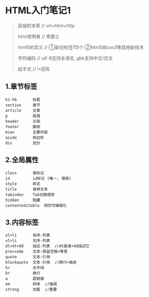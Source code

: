 # HTML入门笔记1

> 前端的本质        // url+html+http
>
> html发明者       // 李爵士
>
> html5的含义     // ①新旧标签115个  ②html5和css3等其他新技术
>
> 字符编码           // utf-8支持全语言, gbk支持中文/日文
>
> 起手式               //  !+回车



## 1.章节标签

```
h1-h6       标题
section     章节
article     文章
p           段落           
header      头部
footer      脚部
mian        主要内容
aside       侧边栏
div         划分
```



## 2.全局属性

```
class       类标记
id          id标记 (唯一, 慎用)
style       样式
title       悬停文本
tabindex    Tab切换顺序
hidden      隐藏
contenteditable  网页可编辑化
```



## 3.内容标签

```
ol>li       有序-列表
ul>li       无序-列表
dl>dt+dd    描述-列表  //dt是谁+dd描述它
pre>code    文本-保留空格+等宽
quote       文本-引用
blockquote  文本-引用  //换行+缩进
hr          水平线
br          换行
a           超链接
em          斜体  //强调
strong      加粗  //重要
```





